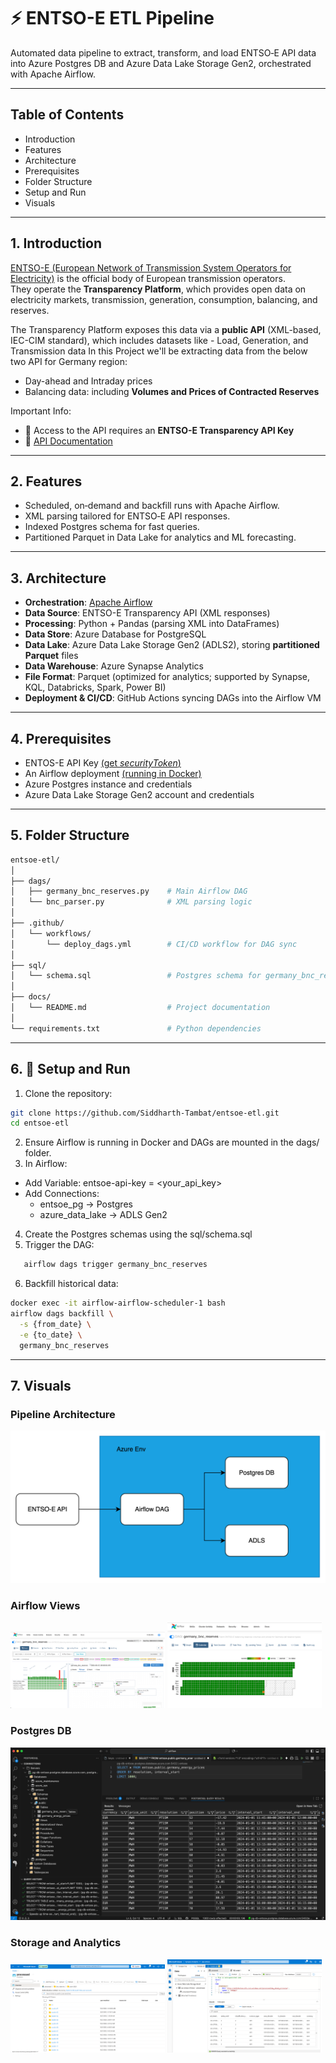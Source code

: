 # ⚡ ENTSO-E ETL Pipeline

Automated data pipeline to extract, transform, and load ENTSO‑E API data into Azure Postgres DB and Azure Data Lake Storage Gen2, orchestrated with Apache Airflow.

---

## Table of Contents
- Introduction
- Features
- Architecture
- Prerequisites
- Folder Structure
- Setup and Run
- Visuals

---

## 1. Introduction

[ENTSO-E (European Network of Transmission System Operators for Electricity)](https://www.entsoe.eu/) is the official body of European transmission operators.  
They operate the **Transparency Platform**, which provides open data on electricity markets, transmission, generation, consumption, balancing, and reserves.  

The Transparency Platform exposes this data via a **public API** (XML-based, IEC-CIM standard), which includes datasets like - Load, Generation, and Transmission data
In this Project we'll be extracting data from the below two API for Germany region:

- Day-ahead and Intraday prices  
- Balancing data: including **Volumes and Prices of Contracted Reserves**

Important Info:
- 🔑 Access to the API requires an **ENTSO-E Transparency API Key** 
- 📜 [API Documentation](https://transparencyplatform.zendesk.com/hc/en-us/articles/15692855254548-Sitemap-for-Restful-API-Integration)
  
---
## 2. Features

- Scheduled, on‑demand and backfill runs with Apache Airflow.
- XML parsing tailored for ENTSO‑E API responses.
- Indexed Postgres schema for fast queries.
- Partitioned Parquet in Data Lake for analytics and ML forecasting.

---

## 3. Architecture

- **Orchestration**: [Apache Airflow](https://airflow.apache.org/)
- **Data Source**: ENTSO-E Transparency API (XML responses)  
- **Processing**: Python + Pandas (parsing XML into DataFrames)  
- **Data Store**: Azure Database for PostgreSQL  
- **Data Lake**: Azure Data Lake Storage Gen2 (ADLS2), storing **partitioned Parquet** files
- **Data Warehouse**: Azure Synapse Analytics
- **File Format**: Parquet (optimized for analytics; supported by Synapse, KQL, Databricks, Spark, Power BI)  
- **Deployment & CI/CD**: GitHub Actions syncing DAGs into the Airflow VM  

---

## 4. Prerequisites

- ENTOS-E API Key [(get *securityToken*)](https://transparencyplatform.zendesk.com/hc/en-us/articles/12845911031188-How-to-get-security-token)
- An Airflow deployment [(running in Docker)](https://airflow.apache.org/docs/apache-airflow/stable/howto/docker-compose/index.html)
- Azure Postgres instance and credentials
- Azure Data Lake Storage Gen2 account and credentials

---

## 5. Folder Structure

```bash
entsoe-etl/
│
├── dags/
│   ├── germany_bnc_reserves.py    # Main Airflow DAG
│   └── bnc_parser.py              # XML parsing logic
│
├── .github/
│   └── workflows/
│       └── deploy_dags.yml        # CI/CD workflow for DAG sync
│
├── sql/
│   └── schema.sql                 # Postgres schema for germany_bnc_reserves
│
├── docs/
│   └── README.md                  # Project documentation
│
└── requirements.txt               # Python dependencies
```

 ---

 ## 6. 🚀 Setup and Run

1. Clone the repository:
```bash
git clone https://github.com/Siddharth-Tambat/entsoe-etl.git
cd entsoe-etl
```
2. Ensure Airflow is running in Docker and DAGs are mounted in the dags/ folder.
3. In Airflow:
 - Add Variable: entsoe-api-key = <your_api_key>
 - Add Connections:
   * entsoe_pg → Postgres
   * azure_data_lake → ADLS Gen2
4. Create the Postgres schemas using the sql/schema.sql
5. Trigger the DAG:
```bash
   airflow dags trigger germany_bnc_reserves
```
6. Backfill historical data:
```bash
docker exec -it airflow-airflow-scheduler-1 bash
airflow dags backfill \
  -s {from_date} \
  -e {to_date} \
  germany_bnc_reserves
```

---

## 7. Visuals

### Pipeline Architecture
![Pipeline architecture](docs/pipeline_architecture.png)

### Airflow Views
<p float="left">
  <img src="docs/airflow_dag_graph.png" alt="Airflow DAG graph" width="49%" />
  <img src="docs/airflow_calendar.png" alt="Airflow calendar" width="49%" />
</p>

### Postgres DB
![Postgres DB](docs/postgres_db.png)

### Storage and Analytics
<p float="left">
  <img src="docs/adls2.png" alt="ADLS2 layout" width="49%" />
  <img src="docs/synapse_analytics.png" alt="Synapse Analytics view" width="49%" />
</p>
